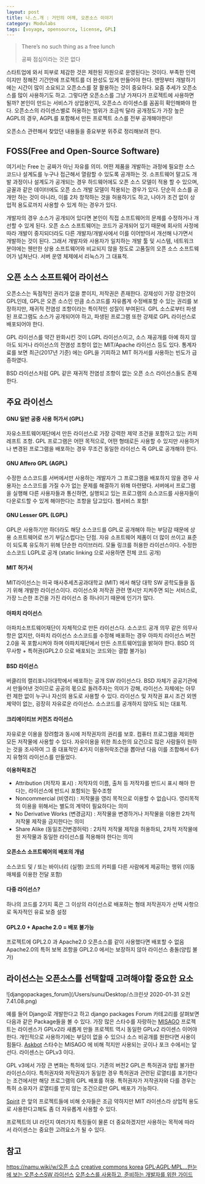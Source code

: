 ```yaml
---
layout: post
title: 나.스.개 : 거인의 어깨, 오픈소스 이야기
category: Modulabs
tags: [voyage, opensource, license, GPL]
---
```


> There’s no such thing as a free lunch
>
> 공짜 점심이라는 것은 없다

스타트업에 와서 피부로 체감한 것은 제한된 자원으로 운영된다는 것이다. 부족한 인력이지만 정해진 기간안에 프로젝트를 더 완성도 있게 만들어야 한다. 맨땅부터 개발하기에는 시간이 많이 소요되고 오픈소스를 잘 활용하는 것이 중요하다. 요즘 추세가 오픈소스를 많이 사용하기도 하고. 그렇다면 오픈소스를 그냥 가져다가 프로젝트에 사용하면 될까? 본인이 만드는 서비스가 상업용인지, 오픈소스 라이센스를 꼼꼼히 확인해봐야 한다. 오픈소스의 라이센스별로 허용하는 범위가 조금씩 달라 공개정도가 가장 높은 AGPL의 경우, AGPL를 포함해서 만든 프로젝트 소스를 전부 공개해야한다! 

오픈소스 관련해서 찾았던 내용들을 중요부분 위주로 정리해보려 한다.



## FOSS(Free and Open-Source Software)

여기서는 Free 는 공짜가 아닌 자유를 의미. 어떤 제품을 개발하는 과정에 필요한 소스코드나 설계도를 누구나 접근해서 열람할 수 있도록 공개하는 것. 소프트웨어 말고도 개발 과정이나 설계도가 공개되는 경우 하드웨어에도 오픈 소스 모델이 적용 할 수 있으며, 글꼴과 같은 데이터에도 오픈 소스 개발 모델이 적용되는 경우가 있다. 
 단순히 소스를 공개만 하는 것이 아니라, 이를 2차 창작하는 것을 허용하기도 하고, 나아가 조건 없이 상업적 용도로까지 사용할 수 있게 하는 경우가 있다.

개발자의 경우 소스가 공개되어 있다면 본인이 직접 소프트웨어의 문제를 수정하거나 개선할 수 있게 된다. 오픈 소스 소프트웨어는 코드가 공개되어 있기 때문에 회사의 사정에 따라 개발이 중지되더라도 다른 개발자/개발사에서 이를 이어받아서 개선해 나가면서 개발하는 것이 된다. 그래서 개발자와 사용자가 일치하는 개발 툴 및 시스템, 네트워크 분야에는 웬만한 상용 소프트웨어와 비교되지 않을 정도로 고품질의 오픈 소스 소프트웨어가 넘쳐난다. 서버 운영 체제에서 리눅스가 그 대표적.



## 오픈 소스 소프트웨어 라이선스

오픈소스는 독점적인 권리가 없을 뿐이지, 저작권은 존재한다. 강제성이 가장 강한것이 GPL인데, GPL은 오픈 소스인 만큼 소스코드를 자유롭게 수정배포할 수 있는 권리를 보장하지만, 재귀적 전염성 조항이라는 특이적인 성질이 부여된다. GPL 소스로부터 파생된 프로그램도 소스가 공개되어야 하고, 파생된 프로그램 또한 강제로 GPL 라이선스로 배포되어야 한다.

GPL 라이선스를 약간 완화시킨 것이 LGPL 라이선스이고, 소스 재공개를 아예 하지 않아도 되거나 라이선스의 전염성 조항이 없는 MIT/Apache 라이선스 등도 있다. 통계자료를 보면 최근(2017년 기준) 에는 GPL을 기피하고 MIT 허가서를 사용하는 빈도가 급증하였다. 

BSD 라이선스처럼 GPL 같은 재귀적 전염성 조항이 없는 오픈 소스 라이선스들도 존재한다. 

### 

## 주요 라이선스

#### GNU 일반 공중 사용 허가서 (GPL)

자유소프트웨어재단에서 만든 라이선스로 가장 강력한 제약 조건을 포함하고 있는 카피레프트 조항. GPL 프로그램은 어떤 목적으로, 어떤 형태로든 사용할 수 있지만 사용하거나 변경된 프로그램을 배포하는 경우 무조건 동일한 라이선스 즉 GPL로 공개해야 한다. 

#### GNU Affero GPL (AGPL)

수정한 소스코드를 서버에서만 사용하는 개발자가 그 프로그램을 배포하지 않을 경우 사용자는 소스코드를 가질 수가 없는 문제를 해결하기 위해 마련됐다. 서버에서 프로그램을 실행해 다른 사용자들과 통신하면, 실행되고 있는 프로그램의 소스코드를 사용자들이 다운로드할 수 있게 해야한다는 조항을 담고있다. 웹서비스 포함!

#### GNU Lesser GPL (LGPL)

GPL은 사용하기만 하더라도 해당 소스코드를 GPL로 공개해야 하는 부담감 때문에 상용 소프트웨어로 쓰기 부담스럽다는 단점. 자유 소프트웨어 제품이 더 많이 쓰이고 표준이 되도록 유도하기 위해 단순한 라이브러리. 모듈 링크를 허용한 라이선스이다. 
수정한 소스코드 LGPL로 공개 (static linking 으로 사용하면 전체 코드 공개)

#### MIT 허가서

MIT라이선스는 미국 매사추세츠공과대학교 (MIT) 에서 해당 대학 SW 공학도들을 돕기 위해 개발한 라이선스이다. 라이선스와 저작권 관련 명시만 지켜주면 되는 서비스로, 가장 느슨한 조건을 가진 라이선스 중 하나이기 때문에 인기가 많다.

#### 아파치 라이선스

아파치소프트웨어재단이 자체적으로 만든 라이선스다. 소스코드 공개 의무 같은 의무사항은 없지만, 아파치 라이선스 소스코드를 수정해 배포하는 경우 아파치 라이선스 버전 2.0을 꼭 포함시켜야 하며 아파치재단에서 만든 소프트웨어임을 밝혀야 한다. 
BSD 의무사항 + 특허권(GPL2.0 으로 배포되는 코드와는 결합 불가능)

#### BSD 라이선스

버클리의 캘리포니아대학에서 배포하는 공개 SW 라이선스다. BSD 자체가 공공기관에서 만들어낸 것이므로 공공의 몫으로 돌려주자는 의미가 강해, 라이선스 자체에는 아무런 제한 없이 누구나 자신의 용도로 사용할 수 있다. 라이선스 및 저작권 표시 조건 외엔 제약이 없는, 굉장히 자유로운 라이선스. 소스코드를 공개하지 않아도 되는 대표적.

#### 크리에이티브 커먼즈 라이선스

자유로운 이용을 장려함과 동시에 저작권자의 권리를 보호. 컴퓨터 프로그램을 제외한 모든 저작물에 사용할 수 있다. 자유이용을 위한 최소한의 요건으로 많은 사람들이 원하는 것을 조사하여 그 중 대표적인 4가지 이용허락조건을 뽑아낸 다음 이를 조합해서 6가지 유형의 라이선스를 만들었다.

**이용허락조건**

- Attribution (저작자 표시) : 저작자의 이름, 출처 등 저작자를 반드시 표시 해야 한다는, 라이선스에 반드시 포함되는 필수조항
- Noncommercial (비영리) : 저작물을 영리 목적으로 이용할 수 없습니다. 영리목적의 이용을 위해서는 별도의 계약이 필요하다는 의미
- No Derivative Works (변경금지) : 저작물을 변경하거나 저작물을 이용한 2차적 저작물 제작을 금지한다는 의미
- Share Alike (동일조건변경허락) : 2차적 저작물 제작을 허용하되, 2차적 저작물에 원 저작물과 동일한 라이선스를 적용해야 한다는 의미

#### 

#### 오픈소스 소프트웨어의 배포의 개념

소스코드 및 / 또는 바이너리 (실행) 코드의 카피를 다른 사람에게 제공하는 행위 (이동매체를 이용한 전달 포함)

#### 다중 라이선스?

하나의 코드를 2가지 혹은 그 이상의 라이선스로 배포하는 형태
저작권자가 선택 사항으로 독자적인 유료 보증 설정

#### GPL2.0 + Apache 2.0 = 배포 불가능

프로젝트에 GPL2.0 과 Apache2.0 오픈소스를 같이 사용했다면 배포할 수 없음
Apache2.0의 특허 보복 조항을 GPL2.0 에서는 보장하지 않아 라이선스 충돌(양립 불가)



## 라이선스는 오픈소스를 선택할때 고려해야할 중요한 요소

![djangopackages_forum](/Users/sunu/Desktop/스크린샷 2020-01-31 오전 7.41.08.png)

예를 들어 Django로 개발한다고 하고 django packages Forum 카테고리를 살펴보면 다음과 같은 Package들을 볼 수 있다. 가장 많은 스타수를 자랑하는 [MISAGO](https://djangopackages.org/packages/p/misago/) 프로젝트는 라이센스가 GPLv2라 새롭게 만들 프로젝트 역시 동일한 GPLv2 라이센스 이어야한다. 개인적으로 사용하기에는 부담이 없을 수 있으나 소스 비공개를 원한다면 사용이 힘들다. [Askbot](https://djangopackages.org/packages/p/askbot/)  스타수는 MISAGO 에 비해 적지만 사용되는 곳이나  포크 수에서는 앞선다. 라이센스는 GPLv3 이다.

GPL v3에서 가장 큰 변화는 특허에 있다. 기존의 버전2 GPL은 특허권과 양립 불가한 라이선스이다. 특허권자와 저작권자가 동일한 경우 특허권과 관련된 로열티를 포기한다는 조건에서만 해당 프로그램의 GPL 배포를 허용. 특허권자가 저작권자와 다를 경우는 특허 소유자가 로열티를 받지 않는 조건으로만 GPL 배포가 가능하다.

[Spirit](https://djangopackages.org/packages/p/spirit/) 은 앞의 프로젝트들에 비해 숫자들은 조금 약하지만 MIT 라이센스라 상업적 용도로 사용한다고해도 좀 더 자유롭게 사용할 수 있다. 

프로젝트의 UI 라던지 여러가지 특징들이 물론 더 중요하겠지만 사용하는 목적에 따라서 라이센스는 중요한 고려요소가 될 수 있다.



## 참고

[https://namu.wiki/w/오픈 소스](https://namu.wiki/w/%EC%98%A4%ED%94%88%20%EC%86%8C%EC%8A%A4)
[creative commons korea](http://cckorea.org/xe/?mid=ccl)
[GPL·AGPL·MPL…한눈에 보는 오픈소스SW 라이선스](http://www.bloter.net/archives/209318)
[오픈소스를 사용하고, 준비하는 개발자를 위한 가이드](https://www.slideshare.net/ifkakao/ss-113145564)






















